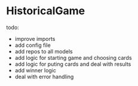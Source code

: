 # HistoricalGame

todo:
- improve imports
- add config file
- add repos to all models
- add logic for starting game and choosing cards
- add logic for puting cards and deal with results
- add winner logic
- deal with error handling

